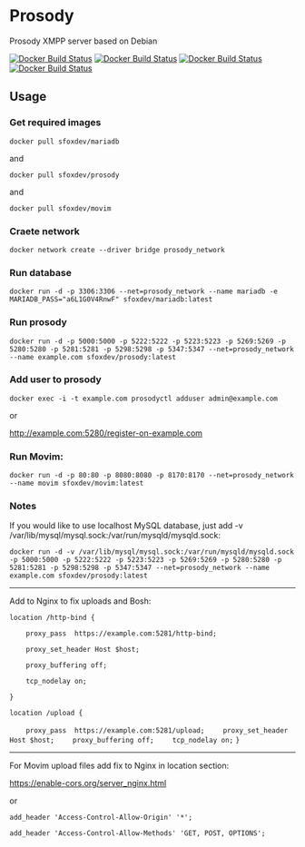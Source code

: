# Prosody

Prosody XMPP server based on Debian

[![Docker Build Status](https://img.shields.io/docker/build/sfoxdev/prosody.svg?style=flat-square)]()
[![Docker Build Status](https://img.shields.io/docker/automated/sfoxdev/prosody.svg?style=flat-square)]()
[![Docker Build Status](https://img.shields.io/docker/pulls/sfoxdev/prosody.svg?style=flat-square)]()
[![Docker Build Status](https://img.shields.io/docker/stars/sfoxdev/prosody.svg?style=flat-square)]()

## Usage

### Get required images

`docker pull sfoxdev/mariadb`

and

`docker pull sfoxdev/prosody`

and

`docker pull sfoxdev/movim`

### Craete network

`docker network create --driver bridge prosody_network`

### Run database

`docker run -d -p 3306:3306 --net=prosody_network --name mariadb -e MARIADB_PASS="a6L1G0V4RnwF" sfoxdev/mariadb:latest`

### Run prosody

`docker run -d -p 5000:5000 -p 5222:5222 -p 5223:5223 -p 5269:5269 -p 5280:5280 -p 5281:5281 -p 5298:5298 -p 5347:5347 --net=prosody_network --name example.com sfoxdev/prosody:latest`

### Add user to prosody

`docker exec -i -t example.com prosodyctl adduser admin@example.com`

or

http://example.com:5280/register-on-example.com

### Run Movim:

`docker run -d -p 80:80 -p 8080:8080 -p 8170:8170 --net=prosody_network --name movim sfoxdev/movim:latest`

### Notes

If you would like to use localhost MySQL database, just add -v /var/lib/mysql/mysql.sock:/var/run/mysqld/mysqld.sock:

`docker run -d -v /var/lib/mysql/mysql.sock:/var/run/mysqld/mysqld.sock -p 5000:5000 -p 5222:5222 -p 5223:5223 -p 5269:5269 -p 5280:5280 -p 5281:5281 -p 5298:5298 -p 5347:5347 --net=prosody_network --name example.com sfoxdev/prosody:latest`

----------------------
Add to Nginx to fix uploads and Bosh:

`location /http-bind {`

`    proxy_pass  https://example.com:5281/http-bind;`

`    proxy_set_header Host $host;`

`    proxy_buffering off;`

`    tcp_nodelay on;`

`}`

`location /upload {`

`    proxy_pass  https://example.com:5281/upload;`
`    proxy_set_header Host $host;`
`    proxy_buffering off;`
`    tcp_nodelay on;`
`}`

---------------------------
For Movim upload files add fix to Nginx in location section:

https://enable-cors.org/server_nginx.html

or

`add_header 'Access-Control-Allow-Origin' '*';`

`add_header 'Access-Control-Allow-Methods' 'GET, POST, OPTIONS';`
